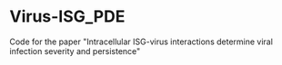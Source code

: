 # Virus-ISG_PDE
Code for the paper "Intracellular ISG-virus interactions determine viral infection severity and persistence"
